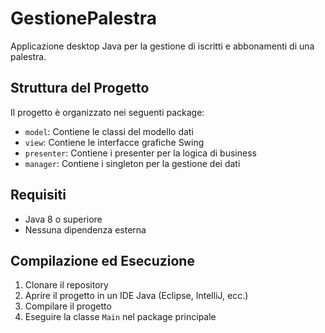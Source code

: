# GestionePalestra

Applicazione desktop Java per la gestione di iscritti e abbonamenti di una palestra.

## Struttura del Progetto

Il progetto è organizzato nei seguenti package:
- `model`: Contiene le classi del modello dati
- `view`: Contiene le interfacce grafiche Swing
- `presenter`: Contiene i presenter per la logica di business
- `manager`: Contiene i singleton per la gestione dei dati

## Requisiti
- Java 8 o superiore
- Nessuna dipendenza esterna

## Compilazione ed Esecuzione

1. Clonare il repository
2. Aprire il progetto in un IDE Java (Eclipse, IntelliJ, ecc.)
3. Compilare il progetto
4. Eseguire la classe `Main` nel package principale
